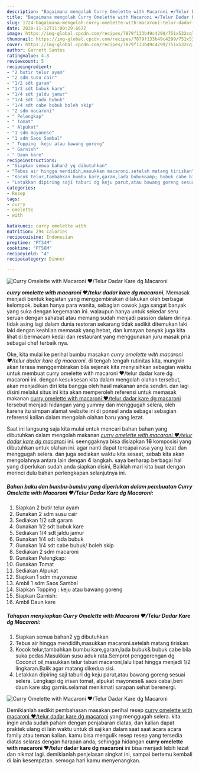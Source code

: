 ```yaml
---
description: "Bagaimana mengolah Curry Omelette with Macaroni ❤/Telur Dadar Kare dg Macaroni Lezat"
title: "Bagaimana mengolah Curry Omelette with Macaroni ❤/Telur Dadar Kare dg Macaroni Lezat"
slug: 1724-bagaimana-mengolah-curry-omelette-with-macaroni-telur-dadar-kare-dg-macaroni-lezat
date: 2020-11-12T11:00:29.667Z
image: https://img-global.cpcdn.com/recipes/7879f133b49c4299/751x532cq70/curry-omelette-with-macaroni-❤telur-dadar-kare-dg-macaroni-foto-resep-utama.jpg
thumbnail: https://img-global.cpcdn.com/recipes/7879f133b49c4299/751x532cq70/curry-omelette-with-macaroni-❤telur-dadar-kare-dg-macaroni-foto-resep-utama.jpg
cover: https://img-global.cpcdn.com/recipes/7879f133b49c4299/751x532cq70/curry-omelette-with-macaroni-❤telur-dadar-kare-dg-macaroni-foto-resep-utama.jpg
author: Garrett Santos
ratingvalue: 4.8
reviewcount: 5
recipeingredient:
- "2 butir telur ayam"
- "2 sdm susu cair"
- "1/2 sdt garam"
- "1/2 sdt bubuk kare"
- "1/4 sdt jaldu jamur"
- "1/4 sdt lada bubuk"
- "1/4 sdt cabe bubuk boleh skip"
- "2 sdm macaroni"
- " Pelengkap"
- " Tomat"
- " Alpukat"
- "1 sdm mayonese"
- "1 sdm Saos Sambal"
- " Topping  keju atau bawang goreng"
- " Garnish"
- " Daun kare"
recipeinstructions:
- "Siapkan semua bahan2 yg dibutuhkan"
- "Tebus air hingga mendidih,masukkan macaroni.setelah matang tiriskan"
- "Kocok telur,tambahkan bumbu kare,garam,lada bubuk&amp; bubuk cabe bila suka pedas.Masukkan susu aduk rata.Semprot penggorengan dg Coconut oil,masukkan telur taburi macaroni,lalu lipat hingga menjadi 1/2 lingkaran.Balik agar matang dikedua sisi."
- "Letakkan dipiring saji taburi dg keju parut,atau bawang goreng sesuai selera. Lengkapi dg irisan tomat, alpukat mayonese&amp; saos cabai,beri daun kare sbg garnis.selamat menikmati sarapan sehat berenergi."
categories:
- Resep
tags:
- curry
- omelette
- with

katakunci: curry omelette with 
nutrition: 294 calories
recipecuisine: Indonesian
preptime: "PT34M"
cooktime: "PT58M"
recipeyield: "4"
recipecategory: Dinner

---
```



![Curry Omelette with Macaroni ❤/Telur Dadar Kare dg Macaroni](https://img-global.cpcdn.com/recipes/7879f133b49c4299/751x532cq70/curry-omelette-with-macaroni-❤telur-dadar-kare-dg-macaroni-foto-resep-utama.jpg)

<b><i>curry omelette with macaroni ❤/telur dadar kare dg macaroni</i></b>, Memasak menjadi bentuk kegiatan yang menggembirakan dilakukan oleh berbagai kelompok. bukan hanya para wanita, sebagian cowok juga sangat banyak yang suka dengan kegemaran ini. walaupun hanya untuk sekedar seru seruan dengan sahabat atau memang sudah menjadi passion dalam dirinya. tidak asing lagi dalam dunia restoran sekarang tidak sedikit ditemukan laki laki dengan keahlian memasak yang hebat, dan lumayan banyak juga kita lihat di bermacam kedai dan restaurant yang menggunakan juru masak pria sebagai chef terbaik nya.



Oke, kita mulai ke perihal bumbu masakan <i>curry omelette with macaroni ❤/telur dadar kare dg macaroni</i>. di tengah tengah rutinitas kita, mungkin akan terasa menggembirakan bila sejenak kita menyisihkan sebagian waktu untuk membuat curry omelette with macaroni ❤/telur dadar kare dg macaroni ini. dengan kesuksesan kita dalam mengolah olahan tersebut, akan menjadikan diri kita bangga oleh hasil makanan anda sendiri. dan lagi disini melalui situs ini kita akan memperoleh referensi untuk memasak makanan <u>curry omelette with macaroni ❤/telur dadar kare dg macaroni</u> tersebut menjadi hidangan yang yummy dan menggugah selera, oleh karena itu simpan alamat website ini di ponsel anda sebagai sebagian referensi kalian dalam mengolah olahan baru yang lezat.


Saat ini langsung saja kita mulai untuk mencari bahan bahan yang dibutuhkan dalam mengolah makanan <u><i>curry omelette with macaroni ❤/telur dadar kare dg macaroni</i></u> ini. seenggaknya bisa disiapkan <b>16</b> komposisi yang dibutuhkan untuk olahan ini. agar nanti dapat tercapai rasa yang lezat dan menggugah selera. dan juga sediakan waktu kita sesaat, sebab kita akan mengolahnya antara lain dengan <b>4</b> langkah. saya berharap berbagai hal yang diperlukan sudah anda siapkan disini, Baiklah mari kita buat dengan merinci dulu bahan perlengkapan selanjutnya ini.

<!--inarticleads1-->

##### Bahan baku dan bumbu-bumbu yang diperlukan dalam pembuatan Curry Omelette with Macaroni ❤/Telur Dadar Kare dg Macaroni:

1. Siapkan 2 butir telur ayam
1. Gunakan 2 sdm susu cair
1. Sediakan 1/2 sdt garam
1. Gunakan 1/2 sdt bubuk kare
1. Sediakan 1/4 sdt jaldu jamur
1. Gunakan 1/4 sdt lada bubuk
1. Gunakan 1/4 sdt cabe bubuk/ boleh skip
1. Sediakan 2 sdm macaroni
1. Gunakan  Pelengkap:
1. Gunakan  Tomat
1. Sediakan  Alpukat
1. Siapkan 1 sdm mayonese
1. Ambil 1 sdm Saos Sambal
1. Siapkan  Topping : keju atau bawang goreng
1. Siapkan  Garnish:
1. Ambil  Daun kare




<!--inarticleads2-->

##### Tahapan menyiapkan Curry Omelette with Macaroni ❤/Telur Dadar Kare dg Macaroni:

1. Siapkan semua bahan2 yg dibutuhkan
1. Tebus air hingga mendidih,masukkan macaroni.setelah matang tiriskan
1. Kocok telur,tambahkan bumbu kare,garam,lada bubuk&amp; bubuk cabe bila suka pedas.Masukkan susu aduk rata.Semprot penggorengan dg Coconut oil,masukkan telur taburi macaroni,lalu lipat hingga menjadi 1/2 lingkaran.Balik agar matang dikedua sisi.
1. Letakkan dipiring saji taburi dg keju parut,atau bawang goreng sesuai selera. Lengkapi dg irisan tomat, alpukat mayonese&amp; saos cabai,beri daun kare sbg garnis.selamat menikmati sarapan sehat berenergi.
<img src="//assets-global.cpcdn.com/assets/icons/button_play-2c75c40dde080a61004c1f40b05d8f140eaff45d7e9e6481dc71c63d2e7c4909.png" alt="Curry Omelette with Macaroni ❤/Telur Dadar Kare dg Macaroni">



Demikianlah sedikit pembahasan masakan perihal resep <u>curry omelette with macaroni ❤/telur dadar kare dg macaroni</u> yang menggugah selera. kita ingin anda sudah paham dengan penjabaran diatas, dan kalian dapat praktek ulang di lain waktu untuk di sajikan dalam saat saat acara acara family atau teman kalian. kamu bisa mengulik resep resep yang tersedia diatas selaras dengan harapan anda, sehingga hidangan <b>curry omelette with macaroni ❤/telur dadar kare dg macaroni</b> ini bisa menjadi lebih lezat dan nikmat lagi. demikianlah penjelasan singkat ini, sampai bertemu kembali di lain kesempatan. semoga hari kamu menyenangkan.
